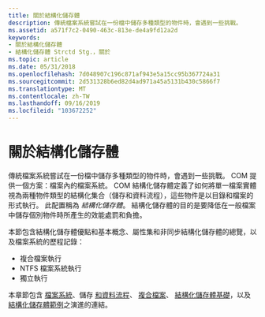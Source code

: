 ```yaml
---
title: 關於結構化儲存體
description: 傳統檔案系統嘗試在一份檔中儲存多種類型的物件時，會遇到一些挑戰。
ms.assetid: a571f7c2-0490-463c-813e-de4a9fd12a2d
keywords:
- 關於結構化儲存體
- 結構化儲存體 Strctd Stg.，關於
ms.topic: article
ms.date: 05/31/2018
ms.openlocfilehash: 7d048907c196c871af943e5a15cc95b367724a31
ms.sourcegitcommit: 2d531328b6ed82d4ad971a45a5131b430c5866f7
ms.translationtype: MT
ms.contentlocale: zh-TW
ms.lasthandoff: 09/16/2019
ms.locfileid: "103672252"
---
```

# <a name="about-structured-storage"></a>關於結構化儲存體

傳統檔案系統嘗試在一份檔中儲存多種類型的物件時，會遇到一些挑戰。 COM 提供一個方案：檔案內的檔案系統。 COM 結構化儲存體定義了如何將單一檔案實體視為兩種物件類型的結構化集合（儲存和資料流程），這些物件是以目錄和檔案的形式執行。 此配置稱為 *結構化儲存體*。 結構化儲存體的目的是要降低在一般檔案中儲存個別物件時所產生的效能處罰和負擔。

本節包含結構化儲存體優點和基本概念、屬性集和非同步結構化儲存體的總覽，以及檔案系統的歷程記錄：

-   複合檔案執行
-   NTFS 檔案系統執行
-   獨立執行

本章節包含 [檔案系統](the-evolution-of-file-systems.md)、儲存 [和資料流程](storages-and-streams.md)、 [複合檔案](compound-files.md)、 [結構化儲存體基礎](structured-storage-fundamentals.md)，以及 [結構化儲存體範例](using-structured-storage.md)之演進的連結。

 

 




